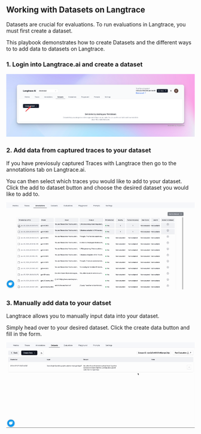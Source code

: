 ## Working with Datasets on Langtrace

Datasets are crucial for evaluations. To run evaluations in Langtrace, you must first create a dataset.

This playbook demonstrates how to create Datasets and the different ways to to add data to datasets on Langtrace.

### 1. Login into Langtrace.ai and create a dataset

![dataset](../assets/create_dataset.png)

### 2. Add data from captured traces to your dataset

If you have previosuly captured Traces with Langtrace then go to the annotations tab on Langtrace.ai.

You can then select which traces you would like to add to your dataset. Click the add to dataset button and choose the desired dataset you would like to add to.

![dataset](../assets/add_traces_to_dataset.gif)

### 3. Manually add data to your datset

Langtrace allows you to manually input data into your dataset.

Simply head over to your desired dataset. Click the create data button  and fill in the form.

![dataset](../assets/manually_add_data.gif)

